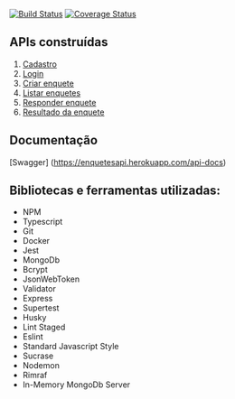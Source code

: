 [![Build Status](https://app.travis-ci.com/nxalan/clean-node-api.svg?branch=main)](https://app.travis-ci.com/nxalan/clean-node-api)
[![Coverage Status](https://coveralls.io/repos/github/nxalan/clean-node-api/badge.svg?branch=main)](https://coveralls.io/github/nxalan/clean-node-api?branch=main)

## APIs construídas

1. [Cadastro](./requirements/signup.md)
2. [Login](./requirements/login.md)
3. [Criar enquete](./requirements/add-survey.md)
4. [Listar enquetes](./requirements/load-surveys.md)
5. [Responder enquete](./requirements/save-survey-result.md)
6. [Resultado da enquete](./requirements/load-survey-result.md)

## Documentação
[Swagger] (https://enquetesapi.herokuapp.com/api-docs)

## Bibliotecas e ferramentas utilizadas:
* NPM
* Typescript
* Git
* Docker
* Jest
* MongoDb
* Bcrypt
* JsonWebToken
* Validator
* Express
* Supertest
* Husky
* Lint Staged
* Eslint
* Standard Javascript Style
* Sucrase
* Nodemon
* Rimraf
* In-Memory MongoDb Server

